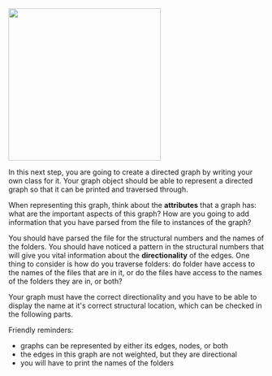 <!--title={Initializing the Graph}-->

<!--badges={Python:50,Algorithms:100}-->

<!--concepts={directedGraphs, introToGraphs, useOfGraphs}-->

<img src = "https://images.pexels.com/photos/2938205/pexels-photo-2938205.jpeg?auto=compress&cs=tinysrgb&dpr=2&h=750&w=1260" width = "300px"/>

In this next step, you are going to create a directed graph by writing your own class for it. Your graph object should be able to represent a directed graph so that it can be printed and traversed through.

When representing this graph, think about the **attributes** that a graph has: what are the important aspects of this graph? How are you going to add information that you have parsed from the file to instances of the graph?

You should have parsed the file for the structural numbers and the names of the folders. You should have noticed a pattern in the structural numbers that will give you vital information about the **directionality** of the edges. One thing to consider is how do you traverse folders: do folder have access to the names of the files that are in it, or do the files have access to the names of the folders they are in, or both?

Your graph must have the correct directionality and you have to be able to display the name at it's correct structural location, which can be checked in the following parts.

Friendly reminders:

- graphs can be represented by either its edges, nodes, or both
- the edges in this graph are not weighted, but they are directional
- you will have to print the names of the folders
